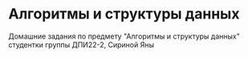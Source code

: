 # Алгоритмы и структуры данных
Домашние задания по предмету "Алгоритмы и структуры данных" студентки группы ДПИ22-2, Сириной Яны
